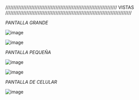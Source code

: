 /////////////////////////////////////////////////////////////////////  VISTAS  //////////////////////////////////////////////////////////////////////////////

*PANTALLA GRANDE*

![image](https://user-images.githubusercontent.com/47989240/141928954-41ccbcd0-e412-45ee-b75e-7f252380261d.png)

![image](https://user-images.githubusercontent.com/47989240/141928993-5632a1ae-d0de-44c7-bbff-2114f872bb5b.png)






*PANTALLA PEQUEÑA*


![image](https://user-images.githubusercontent.com/47989240/141929077-f1fef4d1-1dae-4a09-b84f-89acf9e13f0e.png)

![image](https://user-images.githubusercontent.com/47989240/141929104-d059910f-e459-41ef-944d-f801a08b157f.png)



*PANTALLA DE CELULAR*



![image](https://user-images.githubusercontent.com/47989240/141929322-bbeb773e-648c-43ac-8956-f2bcb4500bd2.png)
